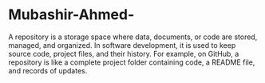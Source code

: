 # Mubashir-Ahmed-
A repository is a storage space where data, documents, or code are stored, managed, and organized. In software development, it is used to keep source code, project files, and their history. For example, on GitHub, a repository is like a complete project folder containing code, a README file, and records of updates.
